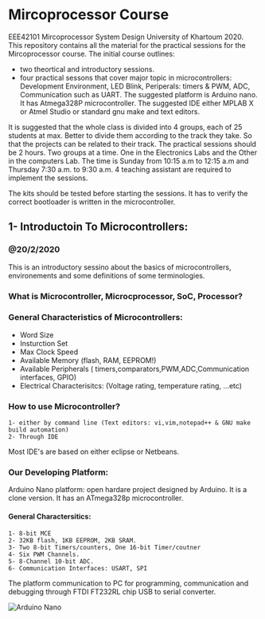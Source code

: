 # Mircoprocessor Course
EEE42101 Mircoprocessor System Design University of Khartoum 2020.
This repository contains all the material for the practical sessions for the Mircoprocessor course. 
The initial course outlines: 
  - two theortical and introductory sessions.
  - four practical sessons that cover major topic in microcontrollers: Development Environment, LED Blink, Periperals: timers & PWM, ADC, Communication such as UART.
  The suggested platform is Arduino nano. It has Atmega328P microcontroller. The suggested IDE either MPLAB X or Atmel Studio or standard gnu make and text editors.

It is suggested that the whole class is divided into 4 groups, each of 25 students at max. Better to divide them according to the track they take. So that the projects can be related to their track. The practical sessions should be 2 hours. Two groups at a time. One in the Electronics Labs and the Other in the computers Lab. The time is Sunday from 10:15 a.m to 12:15 a.m and Thursday 7:30 a.m. to 9:30 a.m.
4 teaching assistant are required to implement the sessions. 

The kits should be tested before starting the sessions. It has to verify the correct bootloader is written in the microcontroller. 

## 1- Introductoin To Microcontrollers: 
### @20/2/2020
This is an introductory sessino about the basics of microcontrollers, environements and some definitions of some terminologies.

### What is Microcontroller, Microcprocessor, SoC, Processor?
### General Characteristics of Microcontrollers:
  - Word Size
  - Insturction Set
  - Max Clock Speed
  - Available Memory (flash, RAM, EEPROM!)
  - Available Peripherals ( timers,comparators,PWM,ADC,Communication interfaces, GPIO)
  - Electrical Characterisitcs: (Voltage rating, temperature rating, ...etc)
  
  ### How to use Microcontroller?
    1- either by command line (Text editors: vi,vim,notepad++ & GNU make build automation)
    2- Through IDE
 Most IDE's are based on either eclipse or Netbeans. 
 
### Our Developing Platform:
  Arduino Nano platform: open hardare project designed by Arduino. It is a clone version. 
  It has an ATmega328p microcontroller. 
  #### General Charactersitics: 
    1- 8-bit MCE
    2- 32KB flash, 1KB EEPROM, 2KB SRAM.
    3- Two 8-bit Timers/counters, One 16-bit Timer/coutner
    4- Six PWM Channels.
    5- 8-Channel 10-bit ADC.
    6- Communication Interfaces: USART, SPI
 The platform communication to PC for programming, communication and debugging through FTDI FT232RL chip USB to serial converter. 
 
![Arduino Nano](https://github.com/ashrafmalraheem/Mircoprocessor_Course/blob/master/Arduino%20Nano.jpg)
